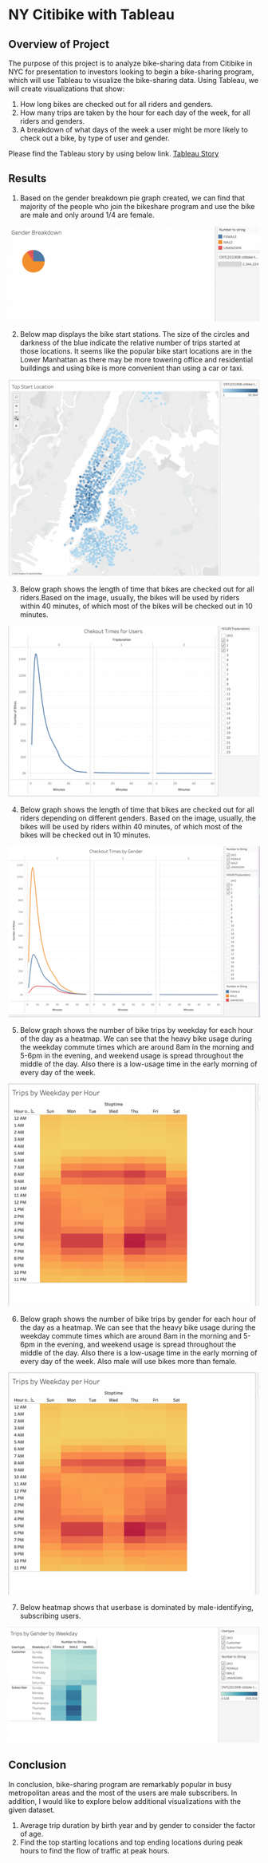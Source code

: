 # NY Citibike with Tableau

## Overview of Project

The purpose of this project is to analyze bike-sharing data from Citibike in NYC for presentation to investors looking to begin a bike-sharing program, which will use Tableau to visualize the bike-sharing data. Using Tableau, we will create visualizations that show:

1. How long bikes are checked out for all riders and genders.
2. How many trips are taken by the hour for each day of the week, for all riders and genders.
3. A breakdown of what days of the week a user might be more likely to check out a bike, by type of user and gender.

Please find the Tableau story by using below link.
[Tableau Story](https://public.tableau.com/app/profile/nci5803/viz/Book2_16744239513330/Story1?publish=yes)

## Results

1. Based on the gender breakdown pie graph created, we can find that majority of the people who join the bikeshare program and use the bike are male and only around 1/4 are female.

![Gender Breakdown](https://github.com/ningci0723/NYC-CitiBike/blob/main/image/Gender%20Breakdown.png)

2. Below map displays the bike start stations. The size of the circles and darkness of the blue indicate the relative number of trips started at those locations. It seems like the popular bike start locations are in the Lower Manhattan as there may be more towering office and residential buildings and using bike is more convenient than using a car or taxi.

![Top Start Location](https://github.com/ningci0723/NYC-CitiBike/blob/main/image/Top%20Start%20Location.png)

3. Below graph shows the length of time that bikes are checked out for all riders.Based on the image, usually, the bikes will be used by riders within 40 minutes, of which most of the bikes will be checked out in 10 minutes.

![Checkout Times for Users](https://github.com/ningci0723/NYC-CitiBike/blob/main/image/Checkout%20Times%20for%20Users.png)

4. Below graph shows the length of time that bikes are checked out for all riders depending on different genders. Based on the image, usually, the bikes will be used by riders within 40 minutes, of which most of the bikes will be checked out in 10 minutes.

![Checkout Times for Gender](https://github.com/ningci0723/NYC-CitiBike/blob/main/image/Checkout%20Times%20by%20Gender.png)

5. Below graph shows the number of bike trips by weekday for each hour of the day as a heatmap. We can see that the heavy bike usage during the weekday commute times which are around 8am in the morning and 5-6pm in the evening, and weekend usage is spread throughout the middle of the day. Also there is a low-usage time in the early morning of every day of the week.

![Trips by Weekday for Each Hour](https://github.com/ningci0723/NYC-CitiBike/blob/main/image/Trips%20by%20Weekday%20for%20Each%20Hour.png)

6. Below graph shows the number of bike trips by gender for each hour of the day as a heatmap. We can see that the heavy bike usage during the weekday commute times which are around 8am in the morning and 5-6pm in the evening, and weekend usage is spread throughout the middle of the day. Also there is a low-usage time in the early morning of every day of the week. Also male will use bikes more than female.

![Trips by Gender (Weekday per Hour)](https://github.com/ningci0723/NYC-CitiBike/blob/main/image/Trips%20by%20Weekday%20for%20Each%20Hour.png)

7. Below heatmap shows that userbase is dominated by male-identifying, subscribing users.

![Trips by Gender by Weekday](https://github.com/ningci0723/NYC-CitiBike/blob/main/image/Trips%20by%20Gender%20by%20Weekday%20.png)


## Conclusion
In conclusion, bike-sharing program are remarkably popular in busy metropolitan areas and the most of the users are male subscribers. In addition, I would like to explore below additional visualizations with the given dataset.

1. Average trip duration by birth year and by gender to consider the factor of age.
2. Find the top starting locations and top ending locations during peak hours to find the flow of traffic at peak hours.
